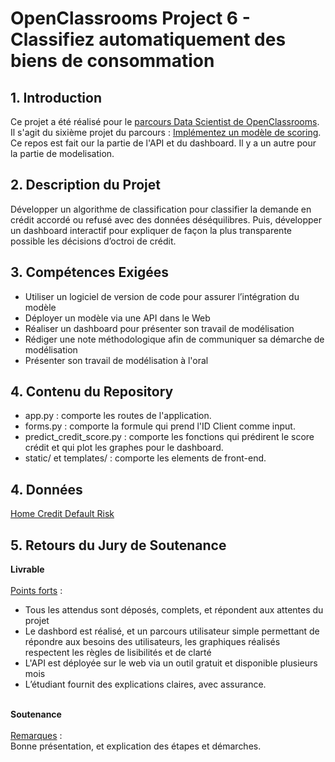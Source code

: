 # OpenClassrooms Project 6 - Classifiez automatiquement des biens de consommation

## 1. Introduction
Ce projet a été réalisé pour le [parcours Data Scientist de OpenClassrooms](https://openclassrooms.com/fr/paths/164-data-scientist). <br>
Il s'agit du sixième projet du parcours : [Implémentez un modèle de scoring](https://openclassrooms.com/fr/paths/164/projects/632/assignment).
Ce repos est fait our la partie de l'API et du dashboard. Il y a un autre pour la partie de modelisation.

## 2. Description du Projet
Développer un algorithme de classification pour classifier la demande en crédit accordé ou refusé avec des données déséquilibres. Puis, développer un dashboard interactif pour expliquer de façon la plus transparente possible les décisions d’octroi de crédit.

## 3. Compétences Exigées
- Utiliser un logiciel de version de code pour assurer l’intégration du modèle
- Déployer un modèle via une API dans le Web
- Réaliser un dashboard pour présenter son travail de modélisation
- Rédiger une note méthodologique afin de communiquer sa démarche de modélisation
- Présenter son travail de modélisation à l'oral

## 4. Contenu du Repository
- app.py : comporte les routes de l'application.
- forms.py : comporte la formule qui prend l'ID Client comme input.
- predict_credit_score.py : comporte les fonctions qui prédirent le score crédit et qui plot les graphes pour le dashboard.
- static/ et templates/ : comporte les elements de front-end.

## 4. Données
[Home Credit Default Risk](https://www.kaggle.com/c/home-credit-default-risk/data)


## 5. Retours du Jury de Soutenance
**Livrable**<br><br>
<ins>Points forts</ins> :
- Tous les attendus sont déposés, complets, et répondent aux attentes du projet
- Le dashbord est réalisé, et un parcours utilisateur simple permettant de répondre aux besoins des utilisateurs, les graphiques réalisés respectent les règles de lisibilités et de clarté 
- L'API est déployée sur le web via un outil gratuit et disponible plusieurs mois 
- L’étudiant fournit des explications claires, avec assurance.
<br><br>

**Soutenance**<br><br>
<ins>Remarques</ins> :
<br>
Bonne présentation, et explication des étapes et démarches. 
